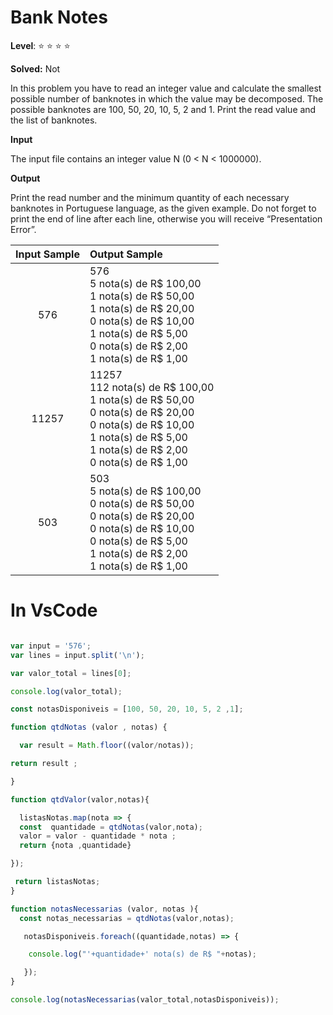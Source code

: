 # Bank Notes 

**Level**: :star: :star: :star: :star:

**Solved:** Not 

In this problem you have to read an integer value and calculate the smallest possible number of banknotes in which the value may be decomposed. The possible banknotes are 100, 50, 20, 10, 5, 2 and 1. Print the read value and the list of banknotes.

**Input** 

The input file contains an integer value N (0 < N < 1000000).

**Output**

Print the read number and the minimum quantity of each necessary banknotes in Portuguese language, as the given example. Do not forget to print the end of line after each line, otherwise you will receive “Presentation Error”.

| Input Sample |	Output Sample |
|:--:|:--|
| 576 | 576 <br> 5 nota(s) de R$ 100,00 <br> 1 nota(s) de R$ 50,00 <br> 1 nota(s) de R$ 20,00 <br> 0 nota(s) de R$ 10,00 <br> 1 nota(s) de R$ 5,00 <br> 0 nota(s) de R$ 2,00 <br> 1 nota(s) de R$ 1,00|
| 11257 | 11257 <br> 112 nota(s) de R$ 100,00 <br> 1 nota(s) de R$ 50,00 <br> 0 nota(s) de R$ 20,00 <br> 0 nota(s) de R$ 10,00 <br> 1 nota(s) de R$ 5,00 <br> 1 nota(s) de R$ 2,00 <br> 0 nota(s) de R$ 1,00 |
| 503 | 503 <br> 5 nota(s) de R$ 100,00 <br> 0 nota(s) de R$ 50,00 <br> 0 nota(s) de R$ 20,00 <br> 0 nota(s) de R$ 10,00 <br> 0 nota(s) de R$ 5,00 <br> 1 nota(s) de R$ 2,00 <br> 1 nota(s) de R$ 1,00 <br> | 

# In VsCode

```javascript 

var input = '576';
var lines = input.split('\n');

var valor_total = lines[0];

console.log(valor_total);

const notasDisponiveis = [100, 50, 20, 10, 5, 2 ,1];

function qtdNotas (valor , notas) {

  var result = Math.floor((valor/notas));

return result ;

}

function qtdValor(valor,notas){

  listasNotas.map(nota => {
  const  quantidade = qtdNotas(valor,nota);
  valor = valor - quantidade * nota ;
  return {nota ,quantidade}

});

 return listasNotas;
}

function notasNecessarias (valor, notas ){
  const notas_necessarias = qtdNotas(valor,notas);

   notasDisponiveis.foreach((quantidade,notas) => {

    console.log("'+quantidade+' nota(s) de R$ "+notas);

   });
}

console.log(notasNecessarias(valor_total,notasDisponiveis));





```